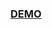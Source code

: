 ### <a href='https://snack.expo.io/@endorphin/github.com-endorphin82-expo-redux-counter' targett="_blank">DEMO</a>